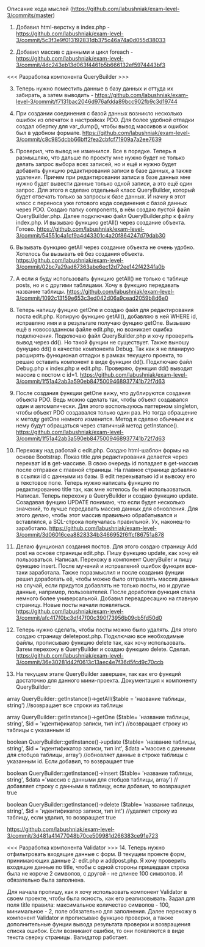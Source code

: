 Описание хода мыслей (https://github.com/labushniak/exam-level-3/commits/master)
1. Добавил html-верстку в index.php - https://github.com/labushniak/exam-level-3/commit/5c3f3e9f013192831db375c46a74a0d055d38033

2. Добавил массив с данными и цикл foreach - https://github.com/labushniak/exam-level-3/commit/4dc243eb13d063f4461b5b666132ef5974443bf3

<<< Разработка компонента QueryBuilder >>>

3. Теперь нужно поместить данные в базу данных и оттуда их забирать, а затем выводить - https://github.com/labushniak/exam-level-3/commit/f7131bac2046d976afdda89bcc902fb9c3d19744

4. При создании соединения с базой данных возникло несколько ошибок из опечаток в настройках PDO. Для более удобной отладки создал обертку для var_dump(), чтобы вывод массивов и ошибок был в удобном формате. https://github.com/labushniak/exam-level-3/commit/c8c985dcbb66bff2fea2cbfcf71909a7a2ee7639

5. Проверил, что вывод не изменился. Все в порядке. Теперь я размышляю, что дальше по проекту мне нужно будет не только делать запрос выбора всех записей, но и ещё и нужно будет добавить функцию редактирования записи в базе данных, а также удаления. Причем при редактировании записи в базе данных мне нужно будет вывести данные только одной записи, а это ещё один запрос. 
Для этого я сделаю отдельный класс QueryBuilder, который будет отвечать только за запросы к базе данных. И начну я этот класс с переноса уже готового кода соединения с базой данных через PDO.
Создаю папку components, в нём создаю пустой файл QueryBuilder.php.
Далее подключаю файл QueryBuilder.php к файлу index.php. И вызываю функцию getAll() через создание объекта. Готово. https://github.com/labushniak/exam-level-3/commit/54551c4a1cf9a4d43301c4a20f864247d79dab30

6. Вызывать функцию getAll через создание объекта не очень удобно. Хотелось бы вызывать её без создания объекта. https://github.com/labushniak/exam-level-3/commit/02bc7a29ad67363abe6ec12d72ee142f4234fa0b

7. А если я буду использовать функцию getAll() не только с таблице posts, но и с другими таблицами. Хочу в функцию передавать название таблицы.
https://github.com/labushniak/exam-level-3/commit/1092c13159e653c3ed042d06a9cead2059b8d6e0

8. Теперь напишу фунцию getOne и создаю файл для редактирования поста edit.php. Копирую функцию getAll(), добавляю в ней WHERE id, исправляю имя и в результате получаю фунцию getOne. Вызываю ещё в новосозданном файле edit.php, но возникает ошибка подключения. Подключаю файл QueryBuilder.php и хочу проверить вывод через dd(). Но такой фунции не существует. Также выношу фунуцию dd() в качестве компонента Debug. Так как я не планирую расширять функционал отладки в рамках текущего проекта, то решаю оставить компонент в виде функции dd().
Подключаю файл Debug.php к index.php и edit.php. Проверяю, функция dd() выводит массив с постом с id=1.
https://github.com/labushniak/exam-level-3/commit/1f51a42ab3a590eb8475009468937741b72f7d63

9. После создания функции getOne вижу, что дублируются создания объекта PDO. Ведь можно сделать так, чтобы объект создавался один и автоматически. Для этого воспользуюсь паттерном singleton, чтобы объект PDO создавался только один раз. Но тогда обращение к методу getOne немного изменится. Метод я сделаю обычным и к нему будут обращаться через статичный метод getInstance().
https://github.com/labushniak/exam-level-3/commit/1f51a42ab3a590eb8475009468937741b72f7d63

10. Перехожу над работай с edit.php. Создаю html-шаблон формы на основе Bootstrap. Показ title для редактирования делается через перехват id в get-массиве. В свою очередь id попадает в get-массив после отправки с главной страницы.
На главное странице добавляю в ссылки id с данными из базы. В edit перехыватыю id и вывожу его в текстовое поле.
Теперь нужно написать функцию по редактированию title так, как мне хотелось бы её использоваться. Написал. Теперь перехожу в QueryBuilder и создаю функцию update.
Созадавая фунцию UPDATE понимаю, что если будет несколько значений, то лучше передавать массив данных для обновления. Для этого делаю, чтобы этот массив правильно обрабатывался и вставлялся, а SQL-строка получалась правильной. Ух, наконец-то заработало.
https://github.com/labushniak/exam-level-3/commit/3d06016cea8828334b3466952f6ffcf86751a878

11. Делаю фунционал создания постов. Для этого создаю страницу Add post на основе страницы edit.php. Пишу функцию update, как хочу ей пользоваться. Написал.
Перехожу в компонент QueryBuiler и пишу функцию insert. После мучений и исправлений ошибок функция все-таки заработала. Также поразмыслил и после создания фунции решил доработать её, чтобы можно было отправлять массив данных на случай, если придутся добавлять не только посты, но и другие данные, например, пользователей. После доработки функция стала немного более универсальной. Добавил переадресацию на главную страницу. Новые посты начали появляться.
https://github.com/labushniak/exam-level-3/commit/afc417f0bc3df47f00c390f73956b09cb5fd50d0

12. Теперь нужно сделать, чтобы посты можно было удалять. Для этого создаю страницу deletepost.php. Подключаю все необходимые файлы, прописываю функцию delete так, как хочу использовать. Затем перехожу в QueryBuilder и создаю функцию delete. Сделал.
https://github.com/labushniak/exam-level-3/commit/36e30281d42f0613c13aec4e7f36d5fcd9c70ccb

13. На текущем этапе QueryBuilder завершен, так как его функций достаточно для данного мини-проекта.
Документация к компоненту QueryBuilder:

array QueryBuilder::getInstance()->getAll($table = 'название таблицы, string') //возвращает все строки из таблицы

array QueryBuilder::getInstance()->getOne ($table= 'название таблицы, string', $id = 'идентификатор записи, тип int') //возвращает строку из таблицы с указанным id

boolean QueryBuilder::getInstance()->update ($table= 'название таблицы, string', $id = 'идентификатор записи, тип int', $data ='массив с данными для стобцов таблицы, array') //обновляет данные в строке таблицы с указанным id. Если добавил, то возвращает true

boolean QueryBuilder::getInstance()->insert ($table= 'название таблицы, string', $data ='массив с данными для стобцов таблицы, array') //добавляет строку с данными в таблицу, если добавил, то возвращает true

boolean QueryBuilder::getInstance()->delete ($table= 'название таблицы, string', $id = 'идентификатор записи, тип int') //удаляет строку из таблицу, если удалил, то возвращает true

https://github.com/labushniak/exam-level-3/commit/3d481a41477048b70ce509981d266383ce91e723

<<< Разработка компонента Validator >>>
14. Теперь нужно отфильтровать входящие данные с форм. В текущем проекте форм, принимаюющих данные 2: edit.php и addpost.php. Я хочу проверить входящие данные по title, чтобы с одной стороны пришедшая строка была не короче 2 символов, с другой - не длинее 100 символов. И обязательно была заполнена.

Для начала пропишу, как я хочу использовать компонент Validator в своем проекте, чтобы была ясность, как его реализовывать.
Задал для поля title правила: максимальное количество символов - 100, минимальное - 2, поле обязательно для заполнения.
Далее перехожу в компонент Validator и прописываю функцию проверки, а также дополнительные фунции вывода результата проверки и возвращения списка ошибок.
Если возникают ошибки, то они появляются в виде текста сверху страницы.
Валидатор работает.
